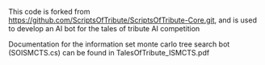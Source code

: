 This code is forked from https://github.com/ScriptsOfTribute/ScriptsOfTribute-Core.git, and is used to develop an AI bot for the tales of tribute AI competition

Documentation for the information set monte carlo tree search bot (SOISMCTS.cs) can be found in TalesOfTribute_ISMCTS.pdf
